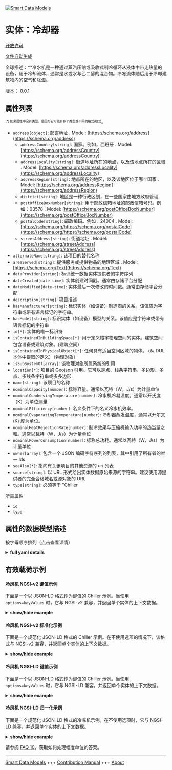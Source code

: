 <!-- 10-Header -->  
[![Smart Data Models](https://smartdatamodels.org/wp-content/uploads/2022/01/SmartDataModels_logo.png "Logo")](https://smartdatamodels.org)  
实体：冷却器  
======<!-- /10-Header -->  
<!-- 15-License -->  
[开放许可](https://github.com/smart-data-models//dataModel.S4BLDG/blob/master/Chiller/LICENSE.md)  
[文件自动生成](https://docs.google.com/presentation/d/e/2PACX-1vTs-Ng5dIAwkg91oTTUdt8ua7woBXhPnwavZ0FxgR8BsAI_Ek3C5q97Nd94HS8KhP-r_quD4H0fgyt3/pub?start=false&loop=false&delayms=3000#slide=id.gb715ace035_0_60)  
<!-- /15-License -->  
<!-- 20-Description -->  
全球描述：**冷水机是一种通过蒸汽压缩或吸收式制冷循环从液体中带走热量的设备，用于冷却流体，通常是水或水与乙二醇的混合物。冷冻流体随后用于冷却建筑物内的空气和除湿。  
版本： 0.0.1  
<!-- /20-Description -->  
<!-- 30-PropertiesList -->  

## 属性列表  

<sup><sub>[*] 如果属性中没有类型，是因为它可能有多个类型或不同的格式/模式</sub></sup>。  
- `address[object]`: 邮寄地址  . Model: [https://schema.org/address](https://schema.org/address)	- `addressCountry[string]`: 国家。例如，西班牙  . Model: [https://schema.org/addressCountry](https://schema.org/addressCountry)  
	- `addressLocality[string]`: 街道地址所在的地点，以及该地点所在的区域  . Model: [https://schema.org/addressLocality](https://schema.org/addressLocality)  
	- `addressRegion[string]`: 地点所在的地区，以及该地区位于哪个国家  . Model: [https://schema.org/addressRegion](https://schema.org/addressRegion)  
	- `district[string]`: 地区是一种行政区划，在一些国家由地方政府管理    
	- `postOfficeBoxNumber[string]`: 用于邮政信箱地址的邮政信箱号码。例如：03578  . Model: [https://schema.org/postOfficeBoxNumber](https://schema.org/postOfficeBoxNumber)  
	- `postalCode[string]`: 邮政编码。例如：24004  . Model: [https://schema.org/https://schema.org/postalCode](https://schema.org/https://schema.org/postalCode)  
	- `streetAddress[string]`: 街道地址  . Model: [https://schema.org/streetAddress](https://schema.org/streetAddress)  
- `alternateName[string]`: 该项目的替代名称  - `areaServed[string]`: 提供服务或提供物品的地理区域  . Model: [https://schema.org/Text](https://schema.org/Text)- `dataProvider[string]`: 标识统一数据实体提供者的字符序列  - `dateCreated[date-time]`: 实体创建时间戳。通常由存储平台分配  - `dateModified[date-time]`: 实体最后一次修改的时间戳。通常由存储平台分配  - `description[string]`: 项目描述  - `hasManufacturer[string]`: 标识实体（如设备）制造商的关系。该值应为字符串或带有语言标记的字符串。  - `hasModel[string]`: 标识实体（如设备）模型的关系。该值应是字符串或带有语言标记的字符串  - `id[*]`: 实体的唯一标识符  - `isContainedInBuildingSpace[*]`: 用于定义楼宇物理空间的实体。建筑空间包含设备或建筑对象。(建筑空间）  - `isContainedInPhysicalObject[*]`: 任何具有适当空间区域的物体。  (从 DUL 本体中提取的定义）（物理对象）  - `isSubSystemOf[array]`: 该物理对象所属系统的引用  - `location[*]`: 项目的 Geojson 引用。它可以是点、线条字符串、多边形、多点、多线条字符串或多多边形  - `name[string]`: 该项目的名称  - `nominalCapacity[number]`: 标称容量。通常以瓦特（W，J/s）为计量单位  - `nominalCondensingTemperature[number]`: 冷水机冷凝温度。通常以开氏度（K）为单位测量  - `nominalEfficiency[number]`: 名义条件下的名义冷水机效率。  - `nominalEvaporatingTemmperature[number]`: 冷却器蒸发温度，通常以开尔文 (K) 度为单位。  - `nominalHeatRejectionRate[number]`: 制冷效果与压缩机输入功率的热当量之和。通常以瓦特（W，J/s）为计量单位  - `nominalPowerConsumption[number]`: 标称总功耗。通常以瓦特（W，J/s）为计量单位  - `owner[array]`: 包含一个 JSON 编码字符序列的列表，其中引用了所有者的唯一 Ids  - `seeAlso[*]`: 指向有关该项目的其他资源的 uri 列表  - `source[string]`: 以 URL 形式给出实体数据原始来源的字符串。建议使用源提供者的完全合格域名或源对象的 URL  - `type[string]`: 必须等于 "Chiller  <!-- /30-PropertiesList -->  
<!-- 35-RequiredProperties -->  
所需属性  
- `id`  - `type`  <!-- /35-RequiredProperties -->  
<!-- 40-RequiredProperties -->  
<!-- /40-RequiredProperties -->  
<!-- 50-DataModelHeader -->  
## 属性的数据模型描述  
按字母顺序排列（点击查看详情）  
<!-- /50-DataModelHeader -->  
<!-- 60-ModelYaml -->  
<details><summary><strong>full yaml details</strong></summary>    
```yaml  
Chiller:    
  description: 'A chiller is a device used to remove heat from a liquid via a vapor-compression or absorption refrigeration cycle to cool a fluid, typically water or a mixture of water and glycol. The chilled fluid is then used to cool and dehumidify air in a building.'    
  properties:    
    address:    
      description: The mailing address    
      properties:    
        addressCountry:    
          description: 'The country. For example, Spain'    
          type: string    
          x-ngsi:    
            model: https://schema.org/addressCountry    
            type: Property    
        addressLocality:    
          description: 'The locality in which the street address is, and which is in the region'    
          type: string    
          x-ngsi:    
            model: https://schema.org/addressLocality    
            type: Property    
        addressRegion:    
          description: 'The region in which the locality is, and which is in the country'    
          type: string    
          x-ngsi:    
            model: https://schema.org/addressRegion    
            type: Property    
        district:    
          description: 'A district is a type of administrative division that, in some countries, is managed by the local government'    
          type: string    
          x-ngsi:    
            type: Property    
        postOfficeBoxNumber:    
          description: 'The post office box number for PO box addresses. For example, 03578'    
          type: string    
          x-ngsi:    
            model: https://schema.org/postOfficeBoxNumber    
            type: Property    
        postalCode:    
          description: 'The postal code. For example, 24004'    
          type: string    
          x-ngsi:    
            model: https://schema.org/https://schema.org/postalCode    
            type: Property    
        streetAddress:    
          description: The street address    
          type: string    
          x-ngsi:    
            model: https://schema.org/streetAddress    
            type: Property    
        streetNr:    
          description: Number identifying a specific property on a public street    
          type: string    
          x-ngsi:    
            type: Property    
      type: object    
      x-ngsi:    
        model: https://schema.org/address    
        type: Property    
    alternateName:    
      description: An alternative name for this item    
      type: string    
      x-ngsi:    
        type: Property    
    areaServed:    
      description: The geographic area where a service or offered item is provided    
      type: string    
      x-ngsi:    
        model: https://schema.org/Text    
        type: Property    
    dataProvider:    
      description: A sequence of characters identifying the provider of the harmonised data entity    
      type: string    
      x-ngsi:    
        type: Property    
    dateCreated:    
      description: Entity creation timestamp. This will usually be allocated by the storage platform    
      format: date-time    
      type: string    
      x-ngsi:    
        type: Property    
    dateModified:    
      description: Timestamp of the last modification of the entity. This will usually be allocated by the storage platform    
      format: date-time    
      type: string    
      x-ngsi:    
        type: Property    
    description:    
      description: A description of this item    
      type: string    
      x-ngsi:    
        type: Property    
    hasManufacturer:    
      description: 'A relationship identifying the manufacturer of an entity (e.g., device). The value is expected to be a string or a string with language tag'    
      type: string    
      x-ngsi:    
        type: Property    
    hasModel:    
      description: 'A relationship identifying the model of an entity (e.g., device). The value is expected to be a string or a string with language tag'    
      type: string    
      x-ngsi:    
        type: Property    
    id:    
      anyOf:    
        - description: Identifier format of any NGSI entity    
          maxLength: 256    
          minLength: 1    
          pattern: ^[\w\-\.\{\}\$\+\*\[\]`|~^@!,:\\]+$    
          type: string    
          x-ngsi:    
            type: Property    
        - description: Identifier format of any NGSI entity    
          format: uri    
          type: string    
          x-ngsi:    
            type: Property    
      description: Unique identifier of the entity    
      x-ngsi:    
        type: Property    
    isContainedInBuildingSpace:    
      anyOf:    
        - description: Identifier format of any NGSI entity    
          maxLength: 256    
          minLength: 1    
          pattern: ^[\w\-\.\{\}\$\+\*\[\]`|~^@!,:\\]+$    
          type: string    
          x-ngsi:    
            type: Property    
        - description: Identifier format of any NGSI entity    
          format: uri    
          type: string    
          x-ngsi:    
            type: Property    
      description: An entity used to define the physical spaces of the building. A building space contains devices or building objects. (BuildingSpace)    
      x-ngsi:    
        type: Property    
    isContainedInPhysicalObject:    
      anyOf:    
        - description: Identifier format of any NGSI entity    
          maxLength: 256    
          minLength: 1    
          pattern: ^[\w\-\.\{\}\$\+\*\[\]`|~^@!,:\\]+$    
          type: string    
          x-ngsi:    
            type: Property    
        - description: Identifier format of any NGSI entity    
          format: uri    
          type: string    
          x-ngsi:    
            type: Property    
      description: Any Object that has a proper space region.  (Definition extracted from DUL ontology) (PhysicalObject)    
      x-ngsi:    
        type: Property    
    isSubSystemOf:    
      description: A reference to a system(s) that this Physical Object is part of    
      items:    
        anyOf:    
          - description: Identifier format of any NGSI entity    
            maxLength: 256    
            minLength: 1    
            pattern: ^[\w\-\.\{\}\$\+\*\[\]`|~^@!,:\\]+$    
            type: string    
            x-ngsi:    
              type: Property    
          - description: Identifier format of any NGSI entity    
            format: uri    
            type: string    
            x-ngsi:    
              type: Property    
        description: Unique identifier of the entity    
        x-ngsi:    
          type: Property    
      type: array    
      x-ngsi:    
        type: Relationship    
    location:    
      description: 'Geojson reference to the item. It can be Point, LineString, Polygon, MultiPoint, MultiLineString or MultiPolygon'    
      oneOf:    
        - description: Geojson reference to the item. Point    
          properties:    
            bbox:    
              items:    
                type: number    
              minItems: 4    
              type: array    
            coordinates:    
              items:    
                type: number    
              minItems: 2    
              type: array    
            type:    
              enum:    
                - Point    
              type: string    
          required:    
            - type    
            - coordinates    
          title: GeoJSON Point    
          type: object    
          x-ngsi:    
            type: GeoProperty    
        - description: Geojson reference to the item. LineString    
          properties:    
            bbox:    
              items:    
                type: number    
              minItems: 4    
              type: array    
            coordinates:    
              items:    
                items:    
                  type: number    
                minItems: 2    
                type: array    
              minItems: 2    
              type: array    
            type:    
              enum:    
                - LineString    
              type: string    
          required:    
            - type    
            - coordinates    
          title: GeoJSON LineString    
          type: object    
          x-ngsi:    
            type: GeoProperty    
        - description: Geojson reference to the item. Polygon    
          properties:    
            bbox:    
              items:    
                type: number    
              minItems: 4    
              type: array    
            coordinates:    
              items:    
                items:    
                  items:    
                    type: number    
                  minItems: 2    
                  type: array    
                minItems: 4    
                type: array    
              type: array    
            type:    
              enum:    
                - Polygon    
              type: string    
          required:    
            - type    
            - coordinates    
          title: GeoJSON Polygon    
          type: object    
          x-ngsi:    
            type: GeoProperty    
        - description: Geojson reference to the item. MultiPoint    
          properties:    
            bbox:    
              items:    
                type: number    
              minItems: 4    
              type: array    
            coordinates:    
              items:    
                items:    
                  type: number    
                minItems: 2    
                type: array    
              type: array    
            type:    
              enum:    
                - MultiPoint    
              type: string    
          required:    
            - type    
            - coordinates    
          title: GeoJSON MultiPoint    
          type: object    
          x-ngsi:    
            type: GeoProperty    
        - description: Geojson reference to the item. MultiLineString    
          properties:    
            bbox:    
              items:    
                type: number    
              minItems: 4    
              type: array    
            coordinates:    
              items:    
                items:    
                  items:    
                    type: number    
                  minItems: 2    
                  type: array    
                minItems: 2    
                type: array    
              type: array    
            type:    
              enum:    
                - MultiLineString    
              type: string    
          required:    
            - type    
            - coordinates    
          title: GeoJSON MultiLineString    
          type: object    
          x-ngsi:    
            type: GeoProperty    
        - description: Geojson reference to the item. MultiLineString    
          properties:    
            bbox:    
              items:    
                type: number    
              minItems: 4    
              type: array    
            coordinates:    
              items:    
                items:    
                  items:    
                    items:    
                      type: number    
                    minItems: 2    
                    type: array    
                  minItems: 4    
                  type: array    
                type: array    
              type: array    
            type:    
              enum:    
                - MultiPolygon    
              type: string    
          required:    
            - type    
            - coordinates    
          title: GeoJSON MultiPolygon    
          type: object    
          x-ngsi:    
            type: GeoProperty    
      x-ngsi:    
        type: GeoProperty    
    name:    
      description: The name of this item    
      type: string    
      x-ngsi:    
        type: Property    
    nominalCapacity:    
      description: 'Nominal capacity. Usually measured in Watts (W, J/s)'    
      type: number    
      x-ngsi:    
        type: Property    
    nominalCondensingTemperature:    
      description: Chiller condensing temperature. Usually measured in degrees Kelvin (K)    
      type: number    
      x-ngsi:    
        type: Property    
    nominalEfficiency:    
      description: 'Nominal chiller efficiency under nominal conditions. '    
      type: number    
      x-ngsi:    
        type: Property    
    nominalEvaporatingTemmperature:    
      description: Chiller evaporating temperature.Usually measured in degrees Kelvin (K)    
      type: number    
      x-ngsi:    
        type: Property    
    nominalHeatRejectionRate:    
      description: 'Sum of the refrigeration effect and the heat equivalent of the power input to the compressor. Usually measured in Watts (W, J/s)'    
      type: number    
      x-ngsi:    
        type: Property    
    nominalPowerConsumption:    
      description: 'Nominal total power consumption. Usually measured in Watts (W, J/s)'    
      type: number    
      x-ngsi:    
        type: Property    
    owner:    
      description: A List containing a JSON encoded sequence of characters referencing the unique Ids of the owner(s)    
      items:    
        anyOf:    
          - description: Identifier format of any NGSI entity    
            maxLength: 256    
            minLength: 1    
            pattern: ^[\w\-\.\{\}\$\+\*\[\]`|~^@!,:\\]+$    
            type: string    
            x-ngsi:    
              type: Property    
          - description: Identifier format of any NGSI entity    
            format: uri    
            type: string    
            x-ngsi:    
              type: Property    
        description: Unique identifier of the entity    
        x-ngsi:    
          type: Property    
      type: array    
      x-ngsi:    
        type: Property    
    seeAlso:    
      description: list of uri pointing to additional resources about the item    
      oneOf:    
        - items:    
            format: uri    
            type: string    
          minItems: 1    
          type: array    
        - format: uri    
          type: string    
      x-ngsi:    
        type: Property    
    source:    
      description: 'A sequence of characters giving the original source of the entity data as a URL. Recommended to be the fully qualified domain name of the source provider, or the URL to the source object'    
      type: string    
      x-ngsi:    
        type: Property    
    type:    
      description: It must be equal to `Chiller`    
      enum:    
        - Chiller    
      type: string    
      x-ngsi:    
        type: Property    
  required:    
    - id    
    - type    
  type: object    
  x-derived-from: "https://saref.etsi.org/saref4bldg/v1.1.2/#s4bldg:Chiller"    
  x-disclaimer: 'Redistribution and use in source and binary forms, with or without modification, are permitted  provided that the license conditions are met. Copyleft (c) 2022 Contributors to Smart Data Models Program'    
  x-license-url: https://github.com/smart-data-models/dataModel.S4BLDG/blob/master/Chiller/LICENSE.md    
  x-model-schema: https://smart-data-models.github.com/dataModel.SAREF4BLDG/Chiller/schema.json    
  x-model-tags: SAREF Chiller    
  x-version: 0.0.1    
```  
</details>    
<!-- /60-ModelYaml -->  
<!-- 70-MiddleNotes -->  
<!-- /70-MiddleNotes -->  
<!-- 80-Examples -->  
## 有效载荷示例  
#### 冷风机 NGSI-v2 键值示例  
下面是一个以 JSON-LD 格式作为键值的 Chiller 示例。当使用 `options=keyValues` 时，它与 NGSI-v2 兼容，并返回单个实体的上下文数据。  
<details><summary><strong>show/hide example</strong></summary>    
```json  
{  
  "id": "urn:ngsi-ld:Chiller:ba7497f8-4fd6-4ec0-8dd8-00ed95bd51fc",  
  "type": "Chiller",  
  "nominalCapacity": 0.09475720530736764,  
  "nominalCondensingTemperature": 0.20516492572831713,  
  "nominalEfficiency": 0.9467840743079621,  
  "nominalEvaporatingTemmperature": 0.9391249200926837,  
  "nominalHeatRejectionRate": 0.6781215261931568,  
  "nominalPowerConsumption": 0.7316060776442138,  
  "isContainedInBuildingSpace": "urn:ngsi-ld:BuildingSpace:53b1b818-f2bf-4bbf-9ba6-e3d431a11173",  
  "isContainedInPhysicalObject": "urn:ngsi-ld:PhysicalObject:5d06c867-dc48-4267-b194-60642a22f0af",  
  "isSubSystemOf": [  
    "urn:ngsi-ld:System:8c79471f-dea7-474b-985e-e5072ea36369",  
    "urn:ngsi-ld:System:e2e46075-3c25-46c4-80b4-da4b79faef4e",  
    "urn:ngsi-ld:System:9eea4295-8a6c-4efb-833e-1d6941c97754"  
  ],  
  "hasManufacturer": "Chiller Company Inc.",  
  "hasModel": "Chiller 0.1.2",  
  "dateCreated": "2023-01-25T19:42:28Z",  
  "dateModified": "2023-01-25T19:48:46Z",  
  "source": "Import",  
  "name": "Chiller",  
  "alternateName": "Chiller type 2",  
  "description": "Chiller of limited Chiller types",  
  "dataProvider": "IFC file"  
}  
```  
</details>  
#### 冷风机 NGSI-v2 标准化示例  
下面是一个规范化 JSON-LD 格式的 Chiller 示例。在不使用选项的情况下，该格式与 NGSI-v2 兼容，并返回单个实体的上下文数据。  
<details><summary><strong>show/hide example</strong></summary>    
```json  
{  
  "id": "urn:ngsi-ld:Chiller:fbbc813e-29ac-4462-9996-5a3d73d1ce98",  
  "type": "Chiller",  
  "nominalCapacity": {  
    "type": "Measurement",  
    "value": 0.0740819212946876  
  },  
  "nominalCondensingTemperature": {  
    "type": "Measurement",  
    "value": 0.5010709006481944  
  },  
  "nominalEfficiency": {  
    "type": "Measurement",  
    "value": 0.05897827362979524  
  },  
  "nominalEvaporatingTemmperature": {  
    "type": "Measurement",  
    "value": 0.0556993113916634  
  },  
  "nominalHeatRejectionRate": {  
    "type": "Measurement",  
    "value": 0.756236294011522  
  },  
  "nominalPowerConsumption": {  
    "type": "Measurement",  
    "value": 0.8474333854169832  
  },  
  "isContainedInBuildingSpace": {  
    "type": "URL",  
    "value": "urn:ngsi-ld:BuildingSpace:0a2b8ec3-70d9-483f-8df0-dc7bbfa27d29"  
  },  
  "isContainedInPhysicalObject": {  
    "type": "URL",  
    "value": "urn:ngsi-ld:PhysicalObject:18da6c4b-5520-4b19-b3ee-2a91993c19de"  
  },  
  "isSubSystemOf": {  
    "type": "array",  
    "value": [  
      {  
        "type": "URL",  
        "value": "urn:ngsi-ld:System:b48e7b0c-7d5e-4087-89d4-c40a87ae78be"  
      },  
      {  
        "type": "URL",  
        "value": "urn:ngsi-ld:System:d9a20a72-def1-447e-ba8a-f601965fc681"  
      },  
      {  
        "type": "URL",  
        "value": "urn:ngsi-ld:System:474efe4e-7d74-4985-ac14-792dcb6b9d76"  
      }  
    ]  
  },  
  "hasManufacturer": {  
    "type": "Text",  
    "value": "Chiller Company Inc."  
  },  
  "hasModel": {  
    "type": "Text",  
    "value": "Chiller 0.1.2"  
  },  
  "dateCreated": {  
    "type": "DateTime",  
    "value": "2023-01-26T05:24:59.314133+01:00"  
  },  
  "dateModified": {  
    "type": "DateTime",  
    "value": "2023-01-26T04:27:01.3524196+01:00"  
  },  
  "source": {  
    "type": "Text",  
    "value": "Import"  
  },  
  "name": {  
    "type": "Text",  
    "value": "Chiller"  
  },  
  "alternateName": {  
    "type": "Text",  
    "value": "Chiller type 2"  
  },  
  "description": {  
    "type": "Text",  
    "value": "Chiller of limited Chiller types"  
  },  
  "dataProvider": {  
    "type": "Text",  
    "value": "IFC file"  
  }  
}  
```  
</details>  
#### 冷风机 NGSI-LD 键值示例  
下面是一个以 JSON-LD 格式作为键值的 Chiller 示例。当使用 `options=keyValues` 时，它与 NGSI-LD 兼容，并返回单个实体的上下文数据。  
<details><summary><strong>show/hide example</strong></summary>    
```json  
{  
  "id": "urn:ngsi-ld:Chiller:ba7497f8-4fd6-4ec0-8dd8-00ed95bd51fc",  
  "type": "Chiller",  
  "nominalCapacity": 0.09475720530736764,  
  "nominalCondensingTemperature": 0.20516492572831713,  
  "nominalEfficiency": 0.9467840743079621,  
  "nominalEvaporatingTemmperature": 0.9391249200926837,  
  "nominalHeatRejectionRate": 0.6781215261931568,  
  "nominalPowerConsumption": 0.7316060776442138,  
  "isContainedInBuildingSpace": "urn:ngsi-ld:BuildingSpace:53b1b818-f2bf-4bbf-9ba6-e3d431a11173",  
  "isContainedInPhysicalObject": "urn:ngsi-ld:PhysicalObject:5d06c867-dc48-4267-b194-60642a22f0af",  
  "isSubSystemOf": [  
    "urn:ngsi-ld:System:8c79471f-dea7-474b-985e-e5072ea36369",  
    "urn:ngsi-ld:System:e2e46075-3c25-46c4-80b4-da4b79faef4e",  
    "urn:ngsi-ld:System:9eea4295-8a6c-4efb-833e-1d6941c97754"  
  ],  
  "hasManufacturer": "Chiller Company Inc.",  
  "hasModel": "Chiller 0.1.2",  
  "dateCreated": "2023-01-25T19:42:28Z",  
  "dateModified": "2023-01-25T19:48:46Z",  
  "source": "Import",  
  "name": "Chiller",  
  "alternateName": "Chiller type 2",  
  "description": "Chiller of limited Chiller types",  
  "dataProvider": "IFC file",  
  "@context": [  
    "https://raw.githubusercontent.com/smart-data-models/dataModel.S4BLDG/master/context.jsonld",  
    "https://uri.etsi.org/ngsi-ld/v1/ngsi-ld-core-context.jsonld"  
  ]  
}  
```  
</details>  
#### 冷风机 NGSI-LD 归一化示例  
下面是一个规范化 JSON-LD 格式的冷冻机示例。在不使用选项时，它与 NGSI-LD 兼容，并返回单个实体的上下文数据。  
<details><summary><strong>show/hide example</strong></summary>    
```json  
{  
  "id": "urn:ngsi-ld:Chiller:1a99f350-0e1d-4466-8579-912c1f3c9b8f",  
  "type": "Chiller",  
  "nominalCapacity": {  
    "type": "Property",  
    "unitCode": "J/s",  
    "observedAt": "2023-01-26T09:47:03Z",  
    "value": 0.22554187711659102  
  },  
  "nominalCondensingTemperature": {  
    "type": "Property",  
    "unitCode": "K",  
    "observedAt": "2023-01-25T14:43:34Z",  
    "value": 0.1507511254687508  
  },  
  "nominalEfficiency": {  
    "type": "Property",  
    "unitCode": "NA",  
    "observedAt": "2023-01-26T03:46:03Z",  
    "value": 0.3248755291390478  
  },  
  "nominalEvaporatingTemmperature": {  
    "type": "Property",  
    "unitCode": "K",  
    "observedAt": "2023-01-26T02:17:21Z",  
    "value": 0.13438649176620343  
  },  
  "nominalHeatRejectionRate": {  
    "type": "Property",  
    "unitCode": "J/s",  
    "observedAt": "2023-01-26T06:04:17Z",  
    "value": 0.0564283340666325  
  },  
  "nominalPowerConsumption": {  
    "type": "Property",  
    "unitCode": "J/s",  
    "observedAt": "2023-01-26T10:26:02Z",  
    "value": 0.8546772522263915  
  },  
  "isContainedInBuildingSpace": {  
    "type": "Relationship",  
    "object": "urn:ngsi-ld:BuildingSpace:d78af157-a55d-46b9-8c56-d6c0eda32745"  
  },  
  "isContainedInPhysicalObject": {  
    "type": "Relationship",  
    "object": "urn:ngsi-ld:PhysicalObject:4748763d-3b35-487c-a6ad-3a9dfa510820"  
  },  
  "isSubSystemOf": [  
    {  
      "type": "Relationship",  
      "object": "urn:ngsi-ld:System:29fc2747-3753-44b5-8d88-3ae91cd4bc89"  
    },  
    {  
      "type": "Relationship",  
      "object": "urn:ngsi-ld:System:7a9aa253-a2eb-42ce-aeee-6130d158d18f"  
    },  
    {  
      "type": "Relationship",  
      "object": "urn:ngsi-ld:System:72503e97-5805-42a7-a24b-891925d2a999"  
    }  
  ],  
  "hasManufacturer": {  
    "type": "Property",  
    "value": "Chiller Company Inc."  
  },  
  "hasModel": {  
    "type": "Property",  
    "value": "Chiller 0.1.2"  
  },  
  "dateCreated": {  
    "type": "Property",  
    "value": "2023-01-26T10:57:45Z"  
  },  
  "dateModified": {  
    "type": "Property",  
    "value": "2023-01-26T04:43:33Z"  
  },  
  "source": {  
    "type": "Property",  
    "value": "Import"  
  },  
  "name": {  
    "type": "Property",  
    "value": "Chiller"  
  },  
  "alternateName": {  
    "type": "Property",  
    "value": "Chiller type 2"  
  },  
  "description": {  
    "type": "Property",  
    "value": "Chiller of limited Chiller types"  
  },  
  "dataProvider": {  
    "type": "Property",  
    "value": "IFC file"  
  },  
  "@context": [  
    "https://raw.githubusercontent.com/smart-data-models/dataModel.S4BLDG/master/context.jsonld",  
    "https://uri.etsi.org/ngsi-ld/v1/ngsi-ld-core-context.jsonld"  
  ]  
}  
```  
</details><!-- /80-Examples -->  
<!-- 90-FooterNotes -->  
<!-- /90-FooterNotes -->  
<!-- 95-Units -->  
请参阅 [FAQ 10](https://smartdatamodels.org/index.php/faqs/)，获取如何处理幅度单位的答案。  
<!-- /95-Units -->  
<!-- 97-LastFooter -->  
---  
[Smart Data Models](https://smartdatamodels.org) +++ [Contribution Manual](https://bit.ly/contribution_manual) +++ [About](https://bit.ly/Introduction_SDM)<!-- /97-LastFooter -->  
